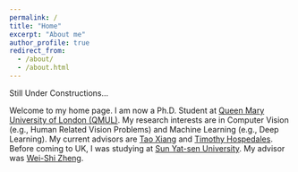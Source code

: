 ```yaml
---
permalink: /
title: "Home"
excerpt: "About me"
author_profile: true
redirect_from: 
  - /about/
  - /about.html
---
```


Still Under Constructions...

Welcome to my home page. I am now a Ph.D. Student at [Queen Mary University of London (QMUL)](http://www.qmul.ac.uk/). My research interests are in Computer Vision (e.g., Human Related Vision Problems) and Machine Learning (e.g., Deep Learning). My current advisors are [Tao Xiang](https://www.eecs.qmul.ac.uk/~txiang/) and [Timothy Hospedales](http://homepages.inf.ed.ac.uk/thospeda/). Before coming to UK, I was studying at [Sun Yat-sen University](http://www.sysu.edu.cn/2012/en/index.htm). My advisor was [Wei-Shi Zheng](http://isee.sysu.edu.cn/~zhwshi/).
